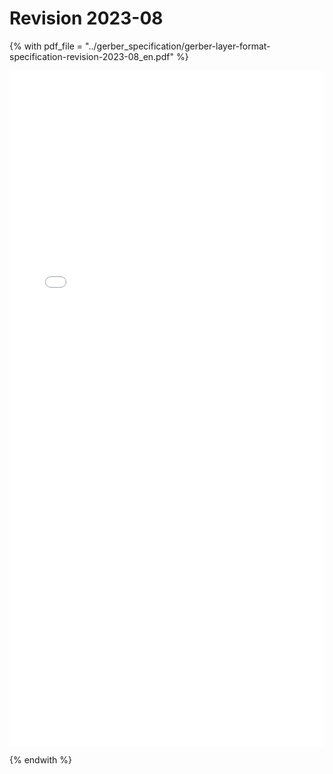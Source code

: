 # Revision 2023-08

{% with pdf_file = "../gerber_specification/gerber-layer-format-specification-revision-2023-08_en.pdf" %}

<object data="{{ pdf_file }}" type="application/pdf" width="100%" height="1080px" >
    <embed src="{{ pdf_file }}" type="application/pdf" width="100%" height="1080px" />
</object>
<p/>

{% endwith %}
